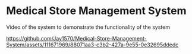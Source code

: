 # Medical Store Management System
Video of the system to demonstrate the functionality of the system


https://github.com/Jay1570/Medical-Store-Management-System/assets/111671969/88071aa3-c3b2-427a-9e55-0e32695ddedc

